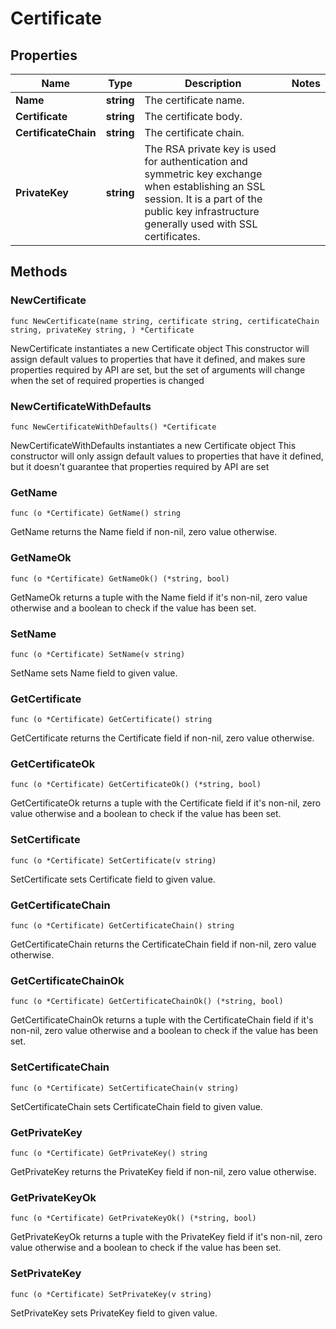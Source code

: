 # Certificate

## Properties

|Name | Type | Description | Notes|
|------------ | ------------- | ------------- | -------------|
|**Name** | **string** | The certificate name. | |
|**Certificate** | **string** | The certificate body. | |
|**CertificateChain** | **string** | The certificate chain. | |
|**PrivateKey** | **string** | The RSA private key is used for authentication and symmetric key exchange when establishing an SSL session. It is a part of the public key infrastructure generally used with SSL certificates. | |

## Methods

### NewCertificate

`func NewCertificate(name string, certificate string, certificateChain string, privateKey string, ) *Certificate`

NewCertificate instantiates a new Certificate object
This constructor will assign default values to properties that have it defined,
and makes sure properties required by API are set, but the set of arguments
will change when the set of required properties is changed

### NewCertificateWithDefaults

`func NewCertificateWithDefaults() *Certificate`

NewCertificateWithDefaults instantiates a new Certificate object
This constructor will only assign default values to properties that have it defined,
but it doesn't guarantee that properties required by API are set

### GetName

`func (o *Certificate) GetName() string`

GetName returns the Name field if non-nil, zero value otherwise.

### GetNameOk

`func (o *Certificate) GetNameOk() (*string, bool)`

GetNameOk returns a tuple with the Name field if it's non-nil, zero value otherwise
and a boolean to check if the value has been set.

### SetName

`func (o *Certificate) SetName(v string)`

SetName sets Name field to given value.


### GetCertificate

`func (o *Certificate) GetCertificate() string`

GetCertificate returns the Certificate field if non-nil, zero value otherwise.

### GetCertificateOk

`func (o *Certificate) GetCertificateOk() (*string, bool)`

GetCertificateOk returns a tuple with the Certificate field if it's non-nil, zero value otherwise
and a boolean to check if the value has been set.

### SetCertificate

`func (o *Certificate) SetCertificate(v string)`

SetCertificate sets Certificate field to given value.


### GetCertificateChain

`func (o *Certificate) GetCertificateChain() string`

GetCertificateChain returns the CertificateChain field if non-nil, zero value otherwise.

### GetCertificateChainOk

`func (o *Certificate) GetCertificateChainOk() (*string, bool)`

GetCertificateChainOk returns a tuple with the CertificateChain field if it's non-nil, zero value otherwise
and a boolean to check if the value has been set.

### SetCertificateChain

`func (o *Certificate) SetCertificateChain(v string)`

SetCertificateChain sets CertificateChain field to given value.


### GetPrivateKey

`func (o *Certificate) GetPrivateKey() string`

GetPrivateKey returns the PrivateKey field if non-nil, zero value otherwise.

### GetPrivateKeyOk

`func (o *Certificate) GetPrivateKeyOk() (*string, bool)`

GetPrivateKeyOk returns a tuple with the PrivateKey field if it's non-nil, zero value otherwise
and a boolean to check if the value has been set.

### SetPrivateKey

`func (o *Certificate) SetPrivateKey(v string)`

SetPrivateKey sets PrivateKey field to given value.



